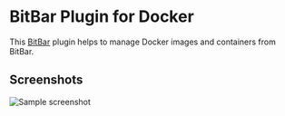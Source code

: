 # BitBar Plugin for Docker #

This [BitBar](https://github.com/matryer/bitbar) plugin helps to manage Docker images and containers from BitBar.

## Screenshots ##

![Sample screenshot](https://github.com/whitepages/bitbar-docker/wiki/images/sample00.png)
